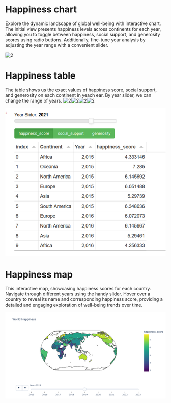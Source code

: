 # Happiness chart
Explore the dynamic landscape of global well-being with interactive chart. The initial view presents happiness levels across continents for each year, allowing you to toggle between happiness, social support, and generosity scores using radio buttons. Additionally, fine-tune your analysis by adjusting the year range with a convenient slider.


![2](https://github.com/Adsobieszek/Happiness-World/assets/134363499/4db69bb2-a080-47e2-9885-c5ac594da07e)


# Happiness table
The table shows us the exact values of happiness score, social support, and generosity on each continent in yeach ear. By year slider, we can change the range of years.
![2](https://github.com/Adsobieszek/Happiness-World/assets/134363499/4db69bb2-a080-47e2-9885-c5ac594da07e)![2](https://github.com/Adsobieszek/Happiness-World/assets/134363499/4db69bb2-a080-47e2-9885-c5ac594da07e)![2](https://github.com/Adsobieszek/Happiness-World/assets/134363499/4db69bb2-a080-47e2-9885-c5ac594da07e)![2](https://github.com/Adsobieszek/Happiness-World/assets/134363499/4db69bb2-a080-47e2-9885-c5ac594da07e)

![alt text](https://github.com/Adsobieszek/Happiness-World/blob/main/2.png?raw=true)

# Happiness map
This interactive map, showcasing happiness scores for each country. Navigate through different years using the handy slider. Hover over a country to reveal its name and corresponding happiness score, providing a detailed and engaging exploration of well-being trends over time.


![alt text](https://github.com/Adsobieszek/Happiness-World/blob/main/3.png?raw=true)

